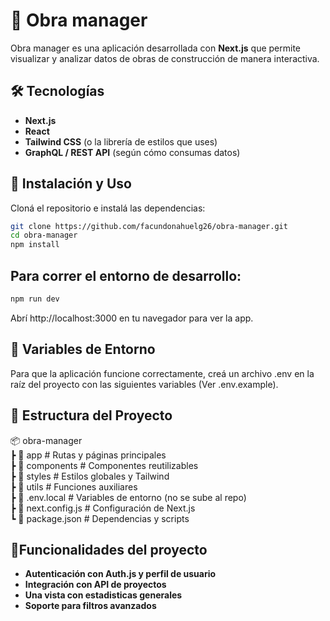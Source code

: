 # 🚀 Obra manager

Obra manager es una aplicación desarrollada con **Next.js** que permite visualizar y analizar datos de obras de construcción de manera interactiva.

## 🛠 Tecnologías

- **Next.js**
- **React**
- **Tailwind CSS** (o la librería de estilos que uses)
- **GraphQL / REST API** (según cómo consumas datos)

## 🚀 Instalación y Uso

Cloná el repositorio e instalá las dependencias:

```bash
git clone https://github.com/facundonahuelg26/obra-manager.git
cd obra-manager
npm install
```

## Para correr el entorno de desarrollo:

```bash
npm run dev
```

Abrí http://localhost:3000 en tu navegador para ver la app.

## 🔑 Variables de Entorno

Para que la aplicación funcione correctamente, creá un archivo .env en la raíz del proyecto con las siguientes variables (Ver .env.example).

## 📂 Estructura del Proyecto

📦 obra-manager  
 ┣ 📂 app # Rutas y páginas principales  
 ┣ 📂 components # Componentes reutilizables  
 ┣ 📂 styles # Estilos globales y Tailwind  
 ┣ 📂 utils # Funciones auxiliares  
 ┣ 📜 .env.local # Variables de entorno (no se sube al repo)  
 ┣ 📜 next.config.js # Configuración de Next.js  
 ┗ 📜 package.json # Dependencias y scripts

## 📌Funcionalidades del proyecto

- **Autenticación con Auth.js y perfil de usuario**
- **Integración con API de proyectos**
- **Una vista con estadisticas generales**
- **Soporte para filtros avanzados**
